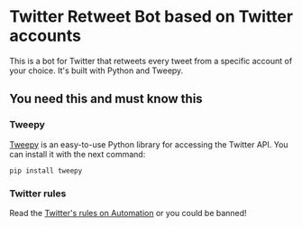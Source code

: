 # Twitter Retweet Bot based on Twitter accounts
This is a bot for Twitter that retweets every tweet from a specific account of your choice. It's built with Python and Tweepy.
## You need this and must know this
### Tweepy
[Tweepy](https://www.tweepy.org/) is an easy-to-use Python library for accessing the Twitter API.
You can install it with the next command:

`pip install tweepy`
### Twitter rules
Read the [Twitter's rules on Automation](https://support.twitter.com/articles/76915) or you could be banned!
